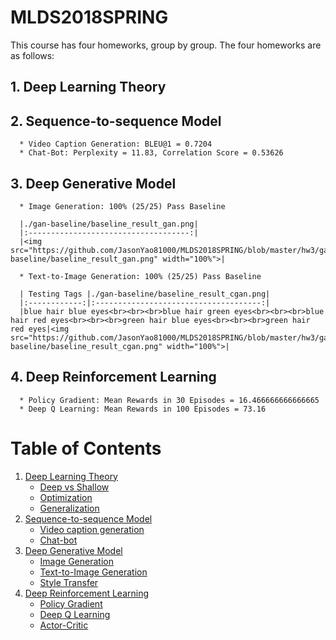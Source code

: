 # MLDS2018SPRING
This course has four homeworks, group by group.
The four homeworks are as follows:
## 1. Deep Learning Theory

## 2. Sequence-to-sequence Model

      * Video Caption Generation: BLEU@1 = 0.7204
      * Chat-Bot: Perplexity = 11.83, Correlation Score = 0.53626
      
## 3. Deep Generative Model

      * Image Generation: 100% (25/25) Pass Baseline
    
      |./gan-baseline/baseline_result_gan.png|
      |:------------------------------------:|
      |<img src="https://github.com/JasonYao81000/MLDS2018SPRING/blob/master/hw3/gan-baseline/baseline_result_gan.png" width="100%">|
      
      * Text-to-Image Generation: 100% (25/25) Pass Baseline
    
      | Testing Tags |./gan-baseline/baseline_result_cgan.png|
      |:------------:|:-------------------------------------:|
      |blue hair blue eyes<br><br><br>blue hair green eyes<br><br><br>blue hair red eyes<br><br><br>green hair blue eyes<br><br><br>green hair red eyes|<img src="https://github.com/JasonYao81000/MLDS2018SPRING/blob/master/hw3/gan-baseline/baseline_result_cgan.png" width="100%">|
      
## 4. Deep Reinforcement Learning

      * Policy Gradient: Mean Rewards in 30 Episodes = 16.466666666666665
      * Deep Q Learning: Mean Rewards in 100 Episodes = 73.16

# Table of Contents
<!--ts-->
   1. [Deep Learning Theory](https://github.com/JasonYao81000/MLDS2018SPRING/tree/master/hw1#mlds2018springhw1)
      * [Deep vs Shallow](https://github.com/JasonYao81000/MLDS2018SPRING/tree/master/hw1#1-deep-vs-shallow)
      * [Optimization](https://github.com/JasonYao81000/MLDS2018SPRING/tree/master/hw1#2-optimization)
      * [Generalization](https://github.com/JasonYao81000/MLDS2018SPRING/tree/master/hw1#3-generalization)
   2. [Sequence-to-sequence Model](https://github.com/JasonYao81000/MLDS2018SPRING/tree/master/hw2#mlds2018springhw2)
      * [Video caption generation](https://github.com/JasonYao81000/MLDS2018SPRING/tree/master/hw2/hw2_1#mlds2018springhw2hw2_1)
      * [Chat-bot](https://github.com/JasonYao81000/MLDS2018SPRING/tree/master/hw2/hw2_2#mlds2018springhw2hw2_2)
   3. [Deep Generative Model](https://github.com/JasonYao81000/MLDS2018SPRING/tree/master/hw3#mlds2018springhw3)
      * [Image Generation](https://github.com/JasonYao81000/MLDS2018SPRING/tree/master/hw3#3-1-image-generation)
      * [Text-to-Image Generation](https://github.com/JasonYao81000/MLDS2018SPRING/tree/master/hw3#3-2-text-to-image-generation)
      * [Style Transfer](https://github.com/JasonYao81000/MLDS2018SPRING/tree/master/hw3#3-3-style-transfer)
   4. [Deep Reinforcement Learning](https://github.com/JasonYao81000/MLDS2018SPRING/tree/master/hw4#mlds2018springhw4)
      * [Policy Gradient](https://github.com/JasonYao81000/MLDS2018SPRING/tree/master/hw4#4-1-policy-gradient)
      * [Deep Q Learning](https://github.com/JasonYao81000/MLDS2018SPRING/tree/master/hw4#4-2-deep-q-learning)
      * [Actor-Critic](https://github.com/JasonYao81000/MLDS2018SPRING/tree/master/hw4#4-3-actor-critic)
<!--te-->

